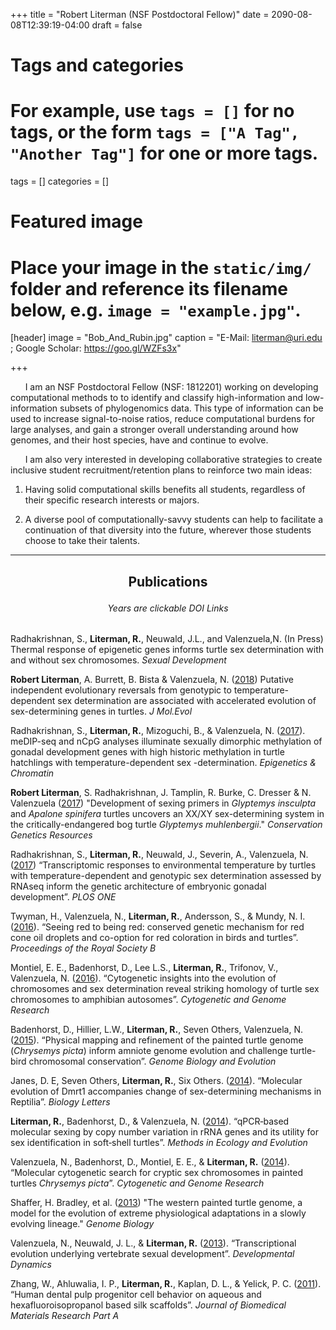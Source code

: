 +++
title = "Robert Literman (NSF Postdoctoral Fellow)"
date = 2090-08-08T12:39:19-04:00
draft = false

# Tags and categories
# For example, use `tags = []` for no tags, or the form `tags = ["A Tag", "Another Tag"]` for one or more tags.
tags = []
categories = []

# Featured image
# Place your image in the `static/img/` folder and reference its filename below, e.g. `image = "example.jpg"`.
[header]
image = "Bob_And_Rubin.jpg"
caption = "E-Mail: literman@uri.edu ; Google Scholar: https://goo.gl/WZFs3x"

+++

&nbsp;&nbsp;&nbsp;&nbsp;&nbsp;&nbsp;I am an NSF Postdoctoral Fellow (NSF: 1812201) working on developing computational methods to to identify and classify high-information and low-information subsets of phylogenomics data. This type of information can be used to increase signal-to-noise ratios, reduce computational burdens for large analyses, and gain a stronger overall understanding around how genomes, and their host species, have and continue to evolve.

&nbsp;&nbsp;&nbsp;&nbsp;&nbsp;&nbsp;I am also very interested in developing collaborative strategies to create inclusive student recruitment/retention plans to reinforce two main ideas:

1) Having solid computational skills benefits all students, regardless of their specific research interests or majors.

2) A diverse pool of computationally-savvy students can help to facilitate a continuation of that diversity into the future, wherever those students choose to take their talents.

---

## <p align="center">Publications</p>
###### <p align="center">Years are clickable DOI Links</p>
Radhakrishnan, S., <b>Literman, R.</b>, Neuwald, J.L., and Valenzuela,N. (In Press) Thermal response of epigenetic genes informs turtle sex determination with and without sex chromosomes. <i>Sexual Development</i>

<b>Robert Literman</b>, A. Burrett, B. Bista & Valenzuela, N. ([2018](https://doi.org/10.1007/s00239-017-9820-x)) Putative independent evolutionary reversals from genotypic to temperature-dependent sex determination are associated with accelerated evolution of sex-determining genes in turtles. <i>J Mol.Evol</i>

Radhakrishnan, S., <b>Literman, R.</b>, Mizoguchi, B., & Valenzuela, N. ([2017](https://doi.org/10.1186/s13072-017-0136-2)). meDIP-seq and nCpG analyses illuminate sexually dimorphic methylation of gonadal development genes with high historic methylation in turtle hatchlings with temperature-dependent sex -determination. <i>Epigenetics & Chromatin</i>

<b>Robert Literman</b>, S. Radhakrishnan, J. Tamplin, R. Burke, C. Dresser & N. Valenzuela ([2017](https://doi.org/10.1007/s12686-017-0711-7)) "Development of sexing primers in <i>Glyptemys insculpta</i> and <i>Apalone spinifera</i> turtles uncovers an XX/XY sex-determining system in the critically-endangered bog turtle <i>Glyptemys muhlenbergii</i>." <i>Conservation Genetics Resources</i>

Radhakrishnan, S., <b>Literman, R.</b>, Neuwald, J., Severin, A., Valenzuela, N. ([2017](https://doi.org/10.1371/journal.pone.0172044)) “Transcriptomic responses to environmental temperature by turtles with temperature-dependent and genotypic sex determination assessed by RNAseq inform the genetic architecture of embryonic gonadal development”. <i>PLOS ONE</i>

Twyman, H., Valenzuela, N., <b>Literman, R.</b>, Andersson, S., & Mundy, N. I. ([2016](https://doi.org/10.1098/rspb.2016.1208)). “Seeing red to being red: conserved genetic mechanism for red cone oil droplets and co-option for red coloration in birds and turtles”. <i>Proceedings of the Royal Society B</i>

Montiel, E. E., Badenhorst, D., Lee L.S., <b>Literman, R.</b>, Trifonov, V., Valenzuela, N. ([2016](https://doi.org/10.1159/000447478)). “Cytogenetic insights into the evolution of chromosomes and sex determination reveal striking homology of turtle sex chromosomes to amphibian autosomes”. <i>Cytogenetic and Genome Research</i>

Badenhorst, D., Hillier, L.W., <b>Literman, R.</b>, Seven Others, Valenzuela, N. ([2015](https://doi.org/10.1093/gbe/evv119)). “Physical mapping and refinement of the painted turtle genome (<i>Chrysemys picta</i>) inform amniote genome evolution and challenge turtle-bird chromosomal conservation”. <i>Genome Biology and Evolution</i>

Janes, D. E, Seven Others, <b>Literman, R.</b>, Six Others. ([2014](https://doi.org/10.1098/rsbl.2014.0809)). “Molecular evolution of Dmrt1 accompanies change of sex-determining mechanisms in Reptilia”. <i>Biology Letters</i>

<b>Literman, R.</b>, Badenhorst, D., & Valenzuela, N. ([2014](https://doi.org/10.1111/2041-210X.12228)). “qPCR‐based molecular sexing by copy number variation in rRNA genes and its utility for sex identification in soft‐shell turtles”. <i>Methods in Ecology and Evolution</i>

Valenzuela, N., Badenhorst, D., Montiel, E. E., & <b>Literman, R.</b> ([2014](https://doi.org/10.1111/2041-210X.12228)). “Molecular cytogenetic search for cryptic sex chromosomes in painted turtles <i>Chrysemys picta</i>”. <i>Cytogenetic and Genome Research</i>

Shaffer, H. Bradley, et al. ([2013](https://doi.org/10.1186/gb-2013-14-3-r28)) "The western painted turtle genome, a model for the evolution of extreme physiological adaptations in a slowly evolving lineage." <i>Genome Biology</i>

Valenzuela, N., Neuwald, J. L., & <b>Literman, R.</b> ([2013](https://doi.org/10.1002/dvdy.23897)). “Transcriptional evolution underlying vertebrate sexual development”. <i>Developmental Dynamics</i>

Zhang, W., Ahluwalia, I. P., <b>Literman, R.</b>, Kaplan, D. L., & Yelick, P. C. ([2011](https://doi.org/10.1002/jbm.a.33062)). “Human dental pulp progenitor cell behavior on aqueous and hexafluoroisopropanol based silk scaffolds”. <i>Journal of Biomedical Materials Research Part A</i>
